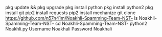 pkg update && pkg upgrade 
pkg install python 
pkg install python2 
pkg install git 
pip2 install requests 
pip2 install mechanize 
git clone https://github.com/n57n41m/Noakhli-Spamming-Team-NST-
ls Noakhli-Spamming-Team-NST-
cd Noakhli-Spamming-Team-NST-
python2 Noakhli.py
Username Noakhali
Password Noakhali
